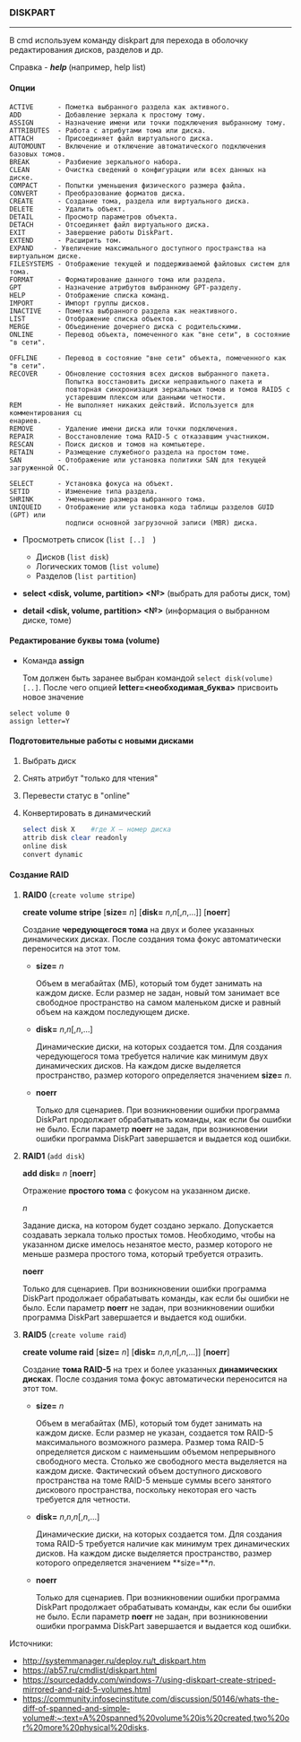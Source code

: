 ### DISKPART

---

В cmd используем команду diskpart для перехода в оболочку редактирования дисков, разделов и др.

Справка - ***help <command>*** (например, help list)



#### Опции

```
ACTIVE      - Пометка выбранного раздела как активного.
ADD         - Добавление зеркала к простому тому.
ASSIGN      - Назначение имени или точки подключения выбранному тому.
ATTRIBUTES  - Работа с атрибутами тома или диска.
ATTACH      - Присоединяет файл виртуального диска.
AUTOMOUNT   - Включение и отключение автоматического подключения базовых томов.
BREAK       - Разбиение зеркального набора.
CLEAN       - Очистка сведений о конфигурации или всех данных на диске.
COMPACT     - Попытки уменьшения физического размера файла.
CONVERT     - Преобразование форматов диска.
CREATE      - Создание тома, раздела или виртуального диска.
DELETE      - Удалить объект.
DETAIL      - Просмотр параметров объекта.
DETACH      - Отсоединяет файл виртуального диска.
EXIT        - Завершение работы DiskPart.
EXTEND      - Расширить том.
EXPAND     - Увеличение максимального доступного пространства на виртуальном диске.
FILESYSTEMS - Отображение текущей и поддерживаемой файловых систем для тома.
FORMAT      - Форматирование данного тома или раздела.
GPT         - Назначение атрибутов выбранному GPT-разделу.
HELP        - Отображение списка команд.
IMPORT      - Импорт группы дисков.
INACTIVE    - Пометка выбранного раздела как неактивного.
LIST        - Отображение списка объектов.
MERGE       - Объединение дочернего диска с родительскими.
ONLINE      - Перевод объекта, помеченного как "вне сети", в состояние "в сети".

OFFLINE     - Перевод в состояние "вне сети" объекта, помеченного как "в сети".
RECOVER     - Обновление состояния всех дисков выбранного пакета.
              Попытка восстановить диски неправильного пакета и
              повторная синхронизация зеркальных томов и томов RAID5 с
              устаревшим плексом или данными четности.
REM         - Не выполняет никаких действий. Используется для комментирования сц
енариев.
REMOVE      - Удаление имени диска или точки подключения.
REPAIR      - Восстановление тома RAID-5 с отказавшим участником.
RESCAN      - Поиск дисков и томов на компьютере.
RETAIN      - Размещение служебного раздела на простом томе.
SAN         - Отображение или установка политики SAN для текущей загруженной ОС.

SELECT      - Установка фокуса на объект.
SETID       - Изменение типа раздела.
SHRINK      - Уменьшение размера выбранного тома.
UNIQUEID    - Отображение или установка кода таблицы разделов GUID (GPT) или
              подписи основной загрузочной записи (MBR) диска.
```





* Просмотреть список (`list [..]  `)
  - Дисков (`list disk`)
  - Логических томов  (`list volume`)
  - Разделов (`list partition`)



* **select   <disk, volume, partition>   <№>** (выбрать для работы диск, том)
* **detail   <disk, volume, partition>   <№>** (информация о выбранном диске, томе)



#### Редактирование буквы тома (volume)

*  Команда **assign**

   Том должен быть заранее выбран командой `select disk(volume) [..]`. После чего опцией **letter=<необходимая_буква>** присвоить новое значение
  
  ```shell
  select volume 0
assign letter=Y
  ```
  



#### Подготовительные работы с новыми дисками

1. Выбрать диск

2. Снять атрибут "только для чтения"

3. Перевести статус в "online"

4. Конвертировать в динамический

   ```powershell
   select disk X	#где X — номер диска
   attrib disk clear readonly
   online disk
   convert dynamic
   ```



#### Создание RAID

1. **RAID0** (`create volume stripe`)

   **create volume stripe**   [**size=** *n*]   [**disk=** *n*,*n*[,*n*,…]]   [**noerr**]

   Создание **чередующегося тома** на двух и более указанных динамических дисках. После создания тома фокус автоматически переносится на этот том.

   - **size=** *n*

     Объем в мегабайтах (МБ), который том будет занимать на каждом диске. Если размер не задан, новый том занимает все свободное пространство на самом маленьком диске и равный объем на каждом последующем диске.

   - **disk=** *n*,*n*[,*n*,…]

     Динамические диски, на которых создается том. Для создания чередующегося тома требуется наличие как минимум двух динамических дисков. На каждом диске выделяется пространство, размер которого определяется значением **size=** *n*.

   - **noerr**

     Только для сценариев. При возникновении ошибки программа DiskPart продолжает обрабатывать команды, как если бы ошибки не было. Если параметр **noerr** не задан, при возникновении ошибки программа DiskPart завершается и выдается код ошибки.

   

2. **RAID1** (`add disk`)

   **add disk=** *n*    [**noerr**]

   Отражение **простого тома** с фокусом на указанном диске.

   *n*

   Задание диска, на котором будет создано зеркало. Допускается создавать зеркала только простых томов. Необходимо, чтобы на указанном диске имелось незанятое место, размер которого не меньше размера простого тома, который требуется отразить.

   **noerr**

   Только для сценариев. При возникновении ошибки программа DiskPart продолжает обрабатывать команды, как если бы ошибки не было. Если параметр **noerr** не задан, при возникновении ошибки программа DiskPart завершается и выдается код ошибки.

   

3. **RAID5** (`create volume raid`)

   **create volume raid**    [**size=** *n*]   [**disk=** *n*,*n*,*n*[,*n*,…]]   [**noerr**]

   Создание **тома RAID-5** на трех и более указанных **динамических дисках**. После создания тома фокус автоматически переносится на этот том.

   - **size=** *n*

     Объем в мегабайтах (МБ), который том будет занимать на каждом диске. Если размер не указан, создается том RAID-5 максимального возможного размера. Размер тома RAID-5 определяется диском с наименьшим объемом непрерывного свободного места. Столько же свободного места выделяется на каждом диске. Фактический объем доступного дискового пространства на томе RAID-5 меньше суммы всего занятого дискового пространства, поскольку некоторая его часть требуется для четности.

   - **disk=** *n*,*n*,*n*[,*n*,…]

     Динамические диски, на которых создается том. Для создания тома RAID-5 требуется наличие как минимум трех динамических дисков. На каждом диске выделяется пространство, размер которого определяется значением **size=***n*.

   - **noerr**

     Только для сценариев. При возникновении ошибки программа DiskPart продолжает обрабатывать команды, как если бы ошибки не было. Если параметр **noerr** не задан, при возникновении ошибки программа DiskPart завершается и выдается код ошибки.







Источники:

* http://systemmanager.ru/deploy.ru/t_diskpart.htm
* https://ab57.ru/cmdlist/diskpart.html
* https://sourcedaddy.com/windows-7/using-diskpart-create-striped-mirrored-and-raid-5-volumes.html
* https://community.infosecinstitute.com/discussion/50146/whats-the-diff-of-spanned-and-simple-volume#:~:text=A%20spanned%20volume%20is%20created,two%20or%20more%20physical%20disks.